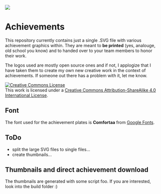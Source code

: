 ![](https://github.com/m4r10k/team-achievements/blob/master/achievement-instructor-small.png)

# Achievements
This repository currently contains just a single .SVG file with various achievement graphics within. They are meant to **be printed** (yes, analouge, old school you know) and to handed over to your team members to honor their work.

The logos used are mostly open source ones and if not, I applogize that I have taken them to create my own new creative work in the context of achievements. If someone out there has a problem with it, let me know.

<a rel="license" href="http://creativecommons.org/licenses/by-sa/4.0/"><img alt="Creative Commons License" style="border-width:0" src="https://i.creativecommons.org/l/by-sa/4.0/88x31.png" /></a><br />This work is licensed under a <a rel="license" href="http://creativecommons.org/licenses/by-sa/4.0/">Creative Commons Attribution-ShareAlike 4.0 International License</a>.

## Font
The font used for the achievement plates is **Comfortaa** from [Google Fonts](https://fonts.google.com/specimen/Comfortaa).

## ToDo
- split the large SVG files to single files...
- create thumbnails...

## Thumbnails and direct achievement download

The thumbnails are generated with some script foo. If you are interested, look into the build folder :)



![[](https://github.com/m4r10k/team-achievements/blob/master/thumbnails/golang-ifided.png)]({https://github.com/m4r10k/team-achievements/blob/master/pngs/{}})



![[](https://github.com/m4r10k/team-achievements/blob/master/thumbnails/fixed-the-aws-cloud.png)]({https://github.com/m4r10k/team-achievements/blob/master/pngs/{}})



![[](https://github.com/m4r10k/team-achievements/blob/master/thumbnails/survived-the-first-week.png)]({https://github.com/m4r10k/team-achievements/blob/master/pngs/{}})



![[](https://github.com/m4r10k/team-achievements/blob/master/thumbnails/love-my-team.png)]({https://github.com/m4r10k/team-achievements/blob/master/pngs/{}})



![[](https://github.com/m4r10k/team-achievements/blob/master/thumbnails/worlds-best-team-leader.png)]({https://github.com/m4r10k/team-achievements/blob/master/pngs/{}})



![[](https://github.com/m4r10k/team-achievements/blob/master/thumbnails/command-line-hero.png)]({https://github.com/m4r10k/team-achievements/blob/master/pngs/{}})



![[](https://github.com/m4r10k/team-achievements/blob/master/thumbnails/migrate-it.png)]({https://github.com/m4r10k/team-achievements/blob/master/pngs/{}})



![[](https://github.com/m4r10k/team-achievements/blob/master/thumbnails/coffee-cup-washer.png)]({https://github.com/m4r10k/team-achievements/blob/master/pngs/{}})



![[](https://github.com/m4r10k/team-achievements/blob/master/thumbnails/papers-please.png)]({https://github.com/m4r10k/team-achievements/blob/master/pngs/{}})



![[](https://github.com/m4r10k/team-achievements/blob/master/thumbnails/upgrade-level-one.png)]({https://github.com/m4r10k/team-achievements/blob/master/pngs/{}})



![[](https://github.com/m4r10k/team-achievements/blob/master/thumbnails/call-me-mr-machine.png)]({https://github.com/m4r10k/team-achievements/blob/master/pngs/{}})



![[](https://github.com/m4r10k/team-achievements/blob/master/thumbnails/plaster-master.png)]({https://github.com/m4r10k/team-achievements/blob/master/pngs/{}})



![[](https://github.com/m4r10k/team-achievements/blob/master/thumbnails/i-am-multi-cultural.png)]({https://github.com/m4r10k/team-achievements/blob/master/pngs/{}})



![[](https://github.com/m4r10k/team-achievements/blob/master/thumbnails/golang-instructor.png)]({https://github.com/m4r10k/team-achievements/blob/master/pngs/{}})



![[](https://github.com/m4r10k/team-achievements/blob/master/thumbnails/nothing-left-behind.png)]({https://github.com/m4r10k/team-achievements/blob/master/pngs/{}})



![[](https://github.com/m4r10k/team-achievements/blob/master/thumbnails/the-force-is-with-me.png)]({https://github.com/m4r10k/team-achievements/blob/master/pngs/{}})



